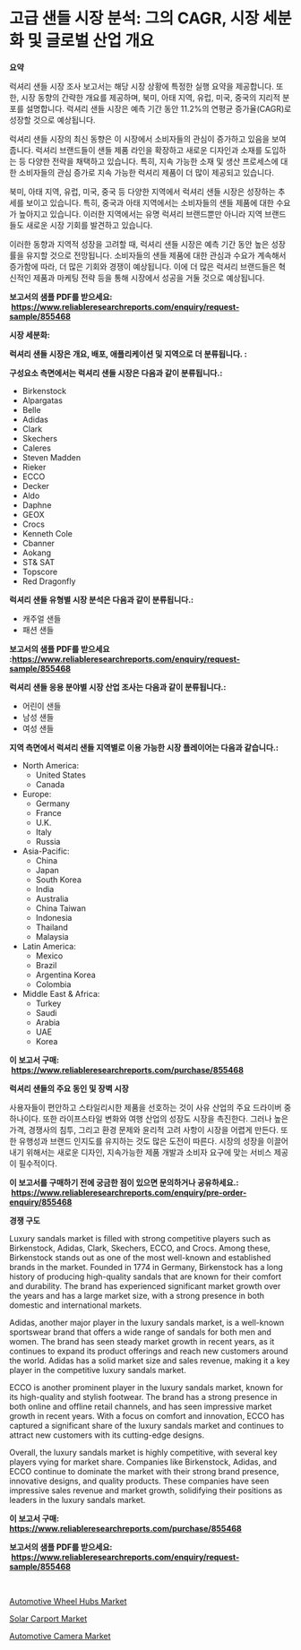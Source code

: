 <p><h1>고급 샌들 시장 분석: 그의 CAGR, 시장 세분화 및 글로벌 산업 개요</h1></p><p><strong>요약</strong></p>
<p><p>럭셔리 샌들 시장 조사 보고서는 해당 시장 상황에 특정한 실행 요약을 제공합니다. 또한, 시장 동향의 간략한 개요를 제공하며, 북미, 아태 지역, 유럽, 미국, 중국의 지리적 분포를 설명합니다. 럭셔리 샌들 시장은 예측 기간 동안 11.2%의 연평균 증가율(CAGR)로 성장할 것으로 예상됩니다.</p><p>럭셔리 샌들 시장의 최신 동향은 이 시장에서 소비자들의 관심이 증가하고 있음을 보여줍니다. 럭셔리 브랜드들이 샌들 제품 라인을 확장하고 새로운 디자인과 소재를 도입하는 등 다양한 전략을 채택하고 있습니다. 특히, 지속 가능한 소재 및 생산 프로세스에 대한 소비자들의 관심 증가로 지속 가능한 럭셔리 제품이 더 많이 제공되고 있습니다.</p><p>북미, 아태 지역, 유럽, 미국, 중국 등 다양한 지역에서 럭셔리 샌들 시장은 성장하는 추세를 보이고 있습니다. 특히, 중국과 아태 지역에서는 소비자들의 샌들 제품에 대한 수요가 높아지고 있습니다. 이러한 지역에서는 유명 럭셔리 브랜드뿐만 아니라 지역 브랜드들도 새로운 시장 기회를 발견하고 있습니다.</p><p>이러한 동향과 지역적 성장을 고려할 때, 럭셔리 샌들 시장은 예측 기간 동안 높은 성장률을 유지할 것으로 전망됩니다. 소비자들의 샌들 제품에 대한 관심과 수요가 계속해서 증가함에 따라, 더 많은 기회와 경쟁이 예상됩니다. 이에 더 많은 럭셔리 브랜드들은 혁신적인 제품과 마케팅 전략 등을 통해 시장에서 성공을 거둘 것으로 예상됩니다.</p></p>
<p><strong>보고서의 샘플 PDF를 받으세요: &nbsp;<a href="https://www.reliableresearchreports.com/enquiry/request-sample/855468">https://www.reliableresearchreports.com/enquiry/request-sample/855468</a></strong></p>
<p><strong>시장 세분화:</strong></p>
<p><strong> 럭셔리 샌들 시장은 개요, 배포, 애플리케이션 및 지역으로 더 분류됩니다. :</strong></p>
<p><strong>구성요소 측면에서는 럭셔리 샌들 시장은 다음과 같이 분류됩니다.:</strong></p>
<p><ul><li>Birkenstock</li><li>Alpargatas</li><li>Belle</li><li>Adidas</li><li>Clark</li><li>Skechers</li><li>Caleres</li><li>Steven Madden</li><li>Rieker</li><li>ECCO</li><li>Decker</li><li>Aldo</li><li>Daphne</li><li>GEOX</li><li>Crocs</li><li>Kenneth Cole</li><li>Cbanner</li><li>Aokang</li><li>ST& SAT</li><li>Topscore</li><li>Red Dragonfly</li></ul></p>
<p><strong> 럭셔리 샌들 유형별 시장 분석은 다음과 같이 분류됩니다.:</strong></p>
<p><ul><li>캐주얼 샌들</li><li>패션 샌들</li></ul></p>
<p><strong>보고서의 샘플 PDF를 받으세요 :<a href="https://www.reliableresearchreports.com/enquiry/request-sample/855468">https://www.reliableresearchreports.com/enquiry/request-sample/855468</a></strong></p>
<p><strong> 럭셔리 샌들 응용 분야별 시장 산업 조사는 다음과 같이 분류됩니다.:</strong></p>
<p><ul><li>어린이 샌들</li><li>남성 샌들</li><li>여성 샌들</li></ul></p>
<p><strong>지역 측면에서 럭셔리 샌들 지역별로 이용 가능한 시장 플레이어는 다음과 같습니다.:</strong></p>
<p><ul>
    <li>
        North America:
        <ul>
            <li>United States</li>
            <li>Canada</li>
        </ul>
    </li>
    <li>
        Europe:
        <ul>
            <li>Germany</li>
            <li>France</li>
            <li>U.K.</li>
            <li>Italy</li>
            <li>Russia</li>
        </ul>
    </li>
    <li>
        Asia-Pacific:
        <ul>
            <li>China</li>
            <li>Japan</li>
            <li>South Korea</li>
            <li>India</li>
            <li>Australia</li>
            <li>China Taiwan</li>
            <li>Indonesia</li>
            <li>Thailand</li>
            <li>Malaysia</li>
        </ul>
    </li>
    <li>
        Latin America:
        <ul>
            <li>Mexico</li>
            <li>Brazil</li>
            <li>Argentina Korea</li>
            <li>Colombia</li>
        </ul>
    </li>
    <li>
        Middle East & Africa:
        <ul>
            <li>Turkey</li>
            <li>Saudi</li>
            <li>Arabia</li>
            <li>UAE</li>
            <li>Korea</li>
        </ul>
    </li>
    </ul></p>
<p><strong>이 보고서 구매: &nbsp;<a href="https://www.reliableresearchreports.com/purchase/855468">https://www.reliableresearchreports.com/purchase/855468</a></strong></p>
<p><strong>럭셔리 샌들의 주요 동인 및 장벽 시장</strong></p>
<p><p>사용자들이 편안하고 스타일리시한 제품을 선호하는 것이 사유 산업의 주요 드라이버 중 하나이다. 또한 라이프스타일 변화와 여행 산업의 성장도 시장을 촉진한다. 그러나 높은 가격, 경쟁사의 침투, 그리고 환경 문제와 윤리적 고려 사항이 시장을 어렵게 만든다. 또한 유행성과 브랜드 인지도를 유지하는 것도 많은 도전이 따른다. 시장의 성장을 이끌어내기 위해서는 새로운 디자인, 지속가능한 제품 개발과 소비자 요구에 맞는 서비스 제공이 필수적이다.</p></p>
<p><strong>이 보고서를 구매하기 전에 궁금한 점이 있으면 문의하거나 공유하세요.: &nbsp;<a href="https://www.reliableresearchreports.com/enquiry/pre-order-enquiry/855468">https://www.reliableresearchreports.com/enquiry/pre-order-enquiry/855468</a></strong></p>
<p><strong>경쟁 구도</strong></p>
<p><p>Luxury sandals market is filled with strong competitive players such as Birkenstock, Adidas, Clark, Skechers, ECCO, and Crocs. Among these, Birkenstock stands out as one of the most well-known and established brands in the market. Founded in 1774 in Germany, Birkenstock has a long history of producing high-quality sandals that are known for their comfort and durability. The brand has experienced significant market growth over the years and has a large market size, with a strong presence in both domestic and international markets.</p><p>Adidas, another major player in the luxury sandals market, is a well-known sportswear brand that offers a wide range of sandals for both men and women. The brand has seen steady market growth in recent years, as it continues to expand its product offerings and reach new customers around the world. Adidas has a solid market size and sales revenue, making it a key player in the competitive luxury sandals market.</p><p>ECCO is another prominent player in the luxury sandals market, known for its high-quality and stylish footwear. The brand has a strong presence in both online and offline retail channels, and has seen impressive market growth in recent years. With a focus on comfort and innovation, ECCO has captured a significant share of the luxury sandals market and continues to attract new customers with its cutting-edge designs.</p><p>Overall, the luxury sandals market is highly competitive, with several key players vying for market share. Companies like Birkenstock, Adidas, and ECCO continue to dominate the market with their strong brand presence, innovative designs, and quality products. These companies have seen impressive sales revenue and market growth, solidifying their positions as leaders in the luxury sandals market.</p></p>
<p><strong>이 보고서 구매: &nbsp; <a href="https://www.reliableresearchreports.com/purchase/855468">https://www.reliableresearchreports.com/purchase/855468</a></strong></p>
<p><strong>보고서의 샘플 PDF를 받으세요: &nbsp;<a href="https://www.reliableresearchreports.com/enquiry/request-sample/855468">https://www.reliableresearchreports.com/enquiry/request-sample/855468</a></strong><strong></strong></p>
<p>&nbsp;</p>
<p><p><a href="https://github.com/mauripalmi/Market-Research-Report-List-2/blob/main/automotive-wheel-hubs-market.md">Automotive Wheel Hubs Market</a></p><p><a href="https://github.com/nicoletavirag/Market-Research-Report-List-2/blob/main/solar-carport-market.md">Solar Carport Market</a></p><p><a href="https://github.com/redneck06/Market-Research-Report-List-2/blob/main/automotive-camera-market.md">Automotive Camera Market</a></p></p>